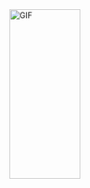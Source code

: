 
<img width = "50%" align="middle" alt="GIF" height="300px" src="https://media.giphy.com/media/ZVik7pBtu9dNS/giphy.gif" />
